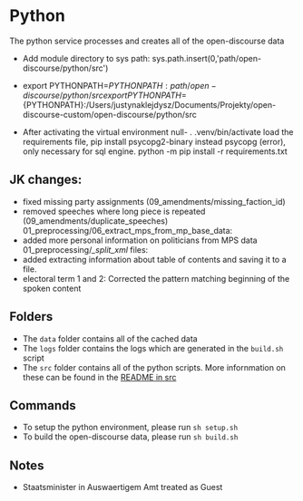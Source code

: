# Python

The python service processes and creates all of the open-discourse data
- Add module directory to sys path: sys.path.insert(0,'path/open-discourse/python/src')
- export PYTHONPATH=${PYTHONPATH}:path/open-discourse/python/src
export PYTHONPATH=${PYTHONPATH}:/Users/justynaklejdysz/Documents/Projekty/open-discourse-custom/open-discourse/python/src

- After activating the virtual environment
null- . .venv/bin/activate
load the requirements file, pip install psycopg2-binary instead psycopg (error), only necessary for sql engine.
python -m pip install -r requirements.txt

## JK changes:

- fixed missing party assignments (09_amendments/missing_faction_id)
- removed speeches where long piece is repeated (09_amendments/duplicate_speeches)
01_preprocessing/06_extract_mps_from_mp_base_data:
- added more personal information on politicians from MPS data
01_preprocessing/*_split_xml* files:
- added extracting information about table of contents and saving it to a file.
- electoral term 1 and 2: Corrected the pattern matching beginning of the spoken content


## Folders

- The `data` folder contains all of the cached data
- The `logs` folder contains the logs which are generated in the `build.sh` script
- The `src` folder contains all of the python scripts. More infornmation on these can be found in the [README in src](./src/README.md)

## Commands

- To setup the python environment, please run `sh setup.sh`
- To build the open-discourse data, please run `sh build.sh`

## Notes

- Staatsminister in Auswaertigem Amt treated as Guest
